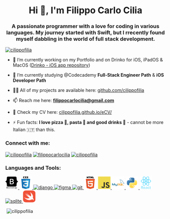 <h1 align="center">Hi 👋, I'm Filippo Carlo Cilia</h1>
<h3 align="center">A passionate programmer with a love for coding in various languages. My journey started with Swift, but I rrecently found myself dabbling in the world of full stack development.</h3>

<p align="left"> <a href="https://twitter.com/cilippofilia" target="blank"><img src="https://img.shields.io/twitter/follow/cilippofilia?logo=twitter&style=for-the-badge" alt="cilippofilia" /></a></p>

- 🔭 I’m currently working on my Portfolio and on Drinko for iOS, iPadOS & MacOS ([Drinko - iOS app repository](https://github.com/cilippofilia/Drinko))

- 🌱 I’m currently studying @Codecademy **Full-Stack Engineer Path** & **iOS Developer Path**

- 👨‍💻 All of my projects are available here: [github.com/cilippofilia](github.com/cilippofilia)

- 📫 Reach me here: **filippocarlocilia@gmail.com**

- 📄 Check my CV here: [cilippofilia.github.io/eCV/](cilippofilia.github.io/eCV/)

- ⚡️ Fun facts: **I love pizza 🍕, pasta 🍝 and good drinks 🍹** - cannot be more Italian 🇮🇹 than this.

<h3 align="left">Connect with me:</h3>
<p align="left">
<a href="https://twitter.com/fcilia_dev" target="blank"><img align="center" src="https://raw.githubusercontent.com/rahuldkjain/github-profile-readme-generator/master/src/images/icons/Social/twitter.svg" alt="cilippofilia" height="30" width="40" /></a>
<a href="https://linkedin.com/in/filippocarlocilia" target="blank"><img align="center" src="https://raw.githubusercontent.com/rahuldkjain/github-profile-readme-generator/master/src/images/icons/Social/linked-in-alt.svg" alt="filippocarlocilia" height="30" width="40" /></a>
<a href="https://instagram.com/cilippofilia" target="blank"><img align="center" src="https://raw.githubusercontent.com/rahuldkjain/github-profile-readme-generator/master/src/images/icons/Social/instagram.svg" alt="cilippofilia" height="30" width="40" /></a>
</p>

<h3 align="left">Languages and Tools:</h3>
<p align="left"> <a href="https://getbootstrap.com" target="_blank" rel="noreferrer"> <img src="https://raw.githubusercontent.com/devicons/devicon/master/icons/bootstrap/bootstrap-plain-wordmark.svg" alt="bootstrap" width="40" height="40"/> </a> <a href="https://www.w3schools.com/css/" target="_blank" rel="noreferrer"> <img src="https://raw.githubusercontent.com/devicons/devicon/master/icons/css3/css3-original-wordmark.svg" alt="css3" width="40" height="40"/> </a> <a href="https://www.djangoproject.com/" target="_blank" rel="noreferrer"> <img src="https://cdn.worldvectorlogo.com/logos/django.svg" alt="django" width="40" height="40"/> </a> <a href="https://www.figma.com/" target="_blank" rel="noreferrer"> <img src="https://www.vectorlogo.zone/logos/figma/figma-icon.svg" alt="figma" width="40" height="40"/> </a> <a href="https://git-scm.com/" target="_blank" rel="noreferrer"> <img src="https://www.vectorlogo.zone/logos/git-scm/git-scm-icon.svg" alt="git" width="40" height="40"/> </a> <a href="https://www.w3.org/html/" target="_blank" rel="noreferrer"> <img src="https://raw.githubusercontent.com/devicons/devicon/master/icons/html5/html5-original-wordmark.svg" alt="html5" width="40" height="40"/> </a> <a href="https://developer.mozilla.org/en-US/docs/Web/JavaScript" target="_blank" rel="noreferrer"> <img src="https://raw.githubusercontent.com/devicons/devicon/master/icons/javascript/javascript-original.svg" alt="javascript" width="40" height="40"/> </a> <a href="https://www.mysql.com/" target="_blank" rel="noreferrer"> <img src="https://raw.githubusercontent.com/devicons/devicon/master/icons/mysql/mysql-original-wordmark.svg" alt="mysql" width="40" height="40"/> </a> <a href="https://www.python.org" target="_blank" rel="noreferrer"> <img src="https://raw.githubusercontent.com/devicons/devicon/master/icons/python/python-original.svg" alt="python" width="40" height="40"/> </a> <a href="https://reactjs.org/" target="_blank" rel="noreferrer"> <img src="https://raw.githubusercontent.com/devicons/devicon/master/icons/react/react-original-wordmark.svg" alt="react" width="40" height="40"/> </a> <a href="https://www.sqlite.org/" target="_blank" rel="noreferrer"> <img src="https://www.vectorlogo.zone/logos/sqlite/sqlite-icon.svg" alt="sqlite" width="40" height="40"/> </a> <a href="https://developer.apple.com/swift/" target="_blank" rel="noreferrer"> <img src="https://raw.githubusercontent.com/devicons/devicon/master/icons/swift/swift-original.svg" alt="swift" width="40" height="40"/> </a> </p>

<p>&nbsp;<img align="center" src="https://github-readme-stats.vercel.app/api?username=cilippofilia&show_icons=true&theme=synthwave&locale=en" alt="cilippofilia" /></p>
